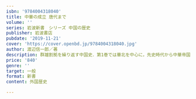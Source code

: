 ```yaml
---
isbn: '9784004318040'
title: 中華の成立 唐代まで
volume: ''
series: 岩波新書　シリーズ 中国の歴史
publisher: 岩波書店
pubdate: '2019-11-21'
cover: 'https://cover.openbd.jp/9784004318040.jpg'
author: 渡辺信一郎／著
description: 群雄割拠を繰り返す中国史．第1巻では華北を中心に，先史時代から中華帝国が形成される八世紀半ばの唐代中期までを扱う．
price: '840'
genre: ''
target: 一般
format: 新書
content: 外国歴史

---
```

